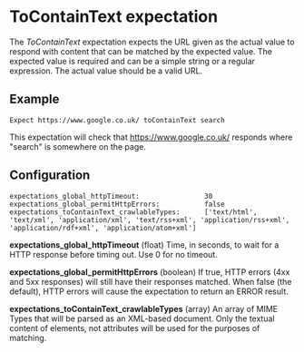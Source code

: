 # ToContainText expectation

The _ToContainText_ expectation expects the URL given as the actual value to respond with content that can be matched by the expected value. The expected value is required and can be a simple string or a regular expression. The actual value should be a valid URL.

## Example

```
Expect https://www.google.co.uk/ toContainText search
```

This expectation will check that https://www.google.co.uk/ responds where "search" is somewhere on the page.

## Configuration

```
expectations_global_httpTimeout:                30
expectations_global_permitHttpErrors:           false
expectations_toContainText_crawlableTypes:      ['text/html', 'text/xml', 'application/xml', 'text/rss+xml', 'application/rss+xml', 'application/rdf+xml', 'application/atom+xml']
```
**expectations_global_httpTimeout** (float) Time, in seconds, to wait for a HTTP response before timing out. Use 0 for no timeout.

**expectations_global_permitHttpErrors** (boolean) If true, HTTP errors (4xx and 5xx responses) will still have their responses matched. When false (the default), HTTP errors will cause the expectation to return an ERROR result.

**expectations_toContainText_crawlableTypes** (array) An array of MIME Types that will be parsed as an XML-based document. Only the textual content of elements, not attributes will be used for the purposes of matching.